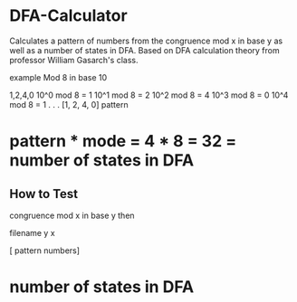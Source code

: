 # DFA-Calculator
Calculates a pattern of numbers from the congruence mod x in base y as well as a number of states in DFA.
Based on DFA calculation theory from professor William Gasarch's class.

example
Mod 8 in base 10

1,2,4,0
10^0 mod 8 = 1
10^1 mod 8 = 2
10^2 mod 8 = 4
10^3 mod 8 = 0
10^4 mod 8 = 1
.
.
.
[1, 2, 4, 0] pattern
# pattern * mode = 4 * 8 = 32 = number of states in DFA

<h2>How to Test </h2>

congruence mod x in base y then

filename y x 

[ pattern numbers]
# number of states in DFA


